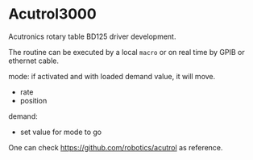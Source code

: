 # Acutrol3000

Acutronics rotary table BD125 driver development.

The routine can be executed by a local `macro` or on real time by GPIB or ethernet cable.

mode: if activated and with loaded demand value, it will move.
- rate 
- position

demand:
- set value for mode to go


One can check https://github.com/robotics/acutrol as reference.